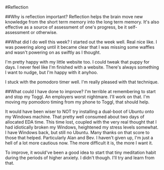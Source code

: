 #Reflection

##Why is reflection important?
Reflection helps the brain move new knowledge from the short term memory into the long term memory. It's also effective as a source of assessment of one's progress, be it self-assessment or otherwise.

##What did I do well this week?
I started out the week well. Real nice like. I was powering along until it became clear that I was missing some waffles and wasn't powering on as swiftly as I thought.

I'm pretty happy with my little website too. I could tweak that puppy for days. I never feel like I'm finished with a website. There's always something I want to nudge, but I'm happy with it anyhoo.

I stuck with the pomodoro timer well. I'm really pleased with that technique.

##What could I have done to improve?
I'm terrible at remembering to start and stop my Toggl. An employers worst nightmare. I'll work on that. I'm moving my pomodoro timing from my phone to Toggl, that should help.

It would have been wiser to NOT try installing a dual-boot of Ubuntu onto my Windows machine. That pretty well consumed about two days of allocated EDA time. This time lost, coupled with the very real thought that I had idiotically broken my Windows, heightened my stress levels somewhat. I have Windows back, but still no Ubuntu. Many thanks on that score to those that helped. Particularly Alan and Bev. I haven't given up, I'm just a hell of a lot more cautious now. The more difficult it is, the more I want it.

To improve, it would've been a good idea to start that tiny meditation habit during the periods of higher anxiety. I didn't though. I'll try and learn from that.
